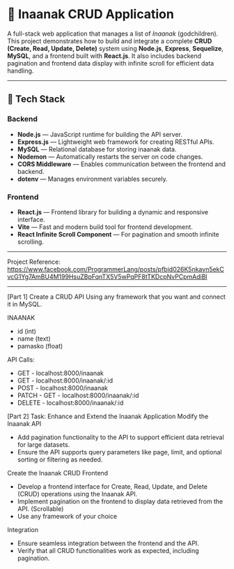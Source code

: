 # 🎁 Inaanak CRUD Application

A full-stack web application that manages a list of *Inaanak* (godchildren). This project demonstrates how to build and integrate a complete **CRUD (Create, Read, Update, Delete)** system using **Node.js**, **Express**, **Sequelize**, **MySQL**, and a frontend built with **React.js**. It also includes backend pagination and frontend data display with infinite scroll for efficient data handling.

---

## 🧰 Tech Stack

### **Backend**
- **Node.js** — JavaScript runtime for building the API server.
- **Express.js** — Lightweight web framework for creating RESTful APIs.
- **MySQL** — Relational database for storing inaanak data.
- **Nodemon** — Automatically restarts the server on code changes.
- **CORS Middleware** — Enables communication between the frontend and backend.
- **dotenv** — Manages environment variables securely.

### **Frontend**
- **React.js** — Frontend library for building a dynamic and responsive interface.
- **Vite** — Fast and modern build tool for frontend development.
- **React Infinite Scroll Component** — For pagination and smooth infinite scrolling.

---

Project Reference: https://www.facebook.com/ProgrammerLang/posts/pfbid026K5nkavn5ekCvcG1Yg7AmBU4M199HsuZBpFqnTX5V5wPqPF8tTKDcpNvPCpmAdiBl

---

[Part 1]
Create a CRUD API Using any framework that you want and connect it in MySQL.

INAANAK
- id (int)
- name (text)
- pamasko (float)

API Calls:
- GET - localhost:8000/inaanak
- GET - localhost:8000/inaanak/:id
- POST - localhost:8000/inaanak
- PATCH - GET - localhost:8000/inaanak/:id
- DELETE - localhost:8000/inaanak/:id

[Part 2]
Task: Enhance and Extend the Inaanak Application
Modify the Inaanak API
- Add pagination functionality to the API to support efficient data retrieval for large datasets.
- Ensure the API supports query parameters like page, limit, and optional sorting or filtering as needed.

Create the Inaanak CRUD Frontend
- Develop a frontend interface for Create, Read, Update, and Delete (CRUD) operations using the Inaanak API.
- Implement pagination on the frontend to display data retrieved from the API. (Scrollable)
- Use any framework of your choice

Integration
- Ensure seamless integration between the frontend and the API.
- Verify that all CRUD functionalities work as expected, including pagination.
